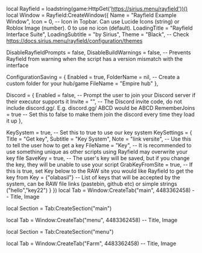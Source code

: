local Rayfield = loadstring(game:HttpGet('https://sirius.menu/rayfield'))()
local Window = Rayfield:CreateWindow({
   Name = "Rayfield Example Window",
   Icon = 0, -- Icon in Topbar. Can use Lucide Icons (string) or Roblox Image (number). 0 to use no icon (default).
   LoadingTitle = "Rayfield Interface Suite",
   LoadingSubtitle = "by Sirius",
   Theme = "Black", -- Check https://docs.sirius.menu/rayfield/configuration/themes

   DisableRayfieldPrompts = false,
   DisableBuildWarnings = false, -- Prevents Rayfield from warning when the script has a version mismatch with the interface

   ConfigurationSaving = {
      Enabled = true,
      FolderName = nil, -- Create a custom folder for your hub/game
      FileName = "Empire hub"
   },

   Discord = {
      Enabled = false, -- Prompt the user to join your Discord server if their executor supports it
      Invite = "", -- The Discord invite code, do not include discord.gg/. E.g. discord.gg/ ABCD would be ABCD
      RememberJoins = true -- Set this to false to make them join the discord every time they load it up
   },

   KeySystem = true, -- Set this to true to use our key system
   KeySettings = {
      Title = "Get key",
      Subtitle = "Key System",
      Note = "link versite", -- Use this to tell the user how to get a key
      FileName = "Key", -- It is recommended to use something unique as other scripts using Rayfield may overwrite your key file
      SaveKey = true, -- The user's key will be saved, but if you change the key, they will be unable to use your script
      GrabKeyFromSite = true, -- If this is true, set Key below to the RAW site you would like Rayfield to get the key from
      Key = {"olabasil"} -- List of keys that will be accepted by the system, can be RAW file links (pastebin, github etc) or simple strings ("hello","key22")
   }
})
local Tab = Window:CreateTab("main", 4483362458) -- Title, Image

local Section = Tab:CreateSection("main")

local Tab = Window:CreateTab("menu", 4483362458) -- Title, Image

local Section = Tab:CreateSection("menu")

local Tab = Window:CreateTab("Farm", 4483362458) -- Title, Image
